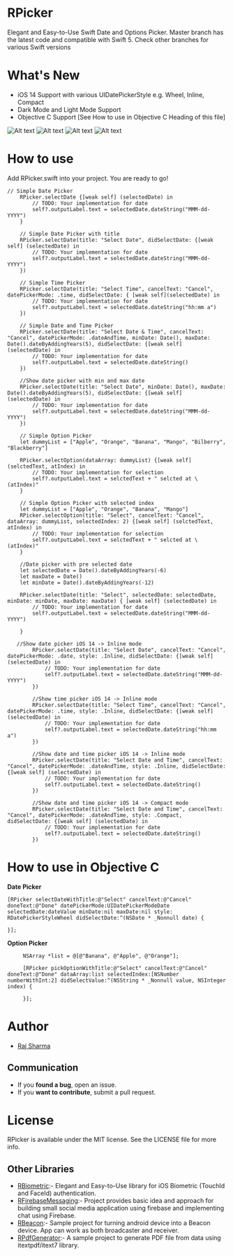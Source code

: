 # RPicker
Elegant and Easy-to-Use Swift Date and Options Picker.
Master branch has the latest code and compatible with Swift 5. Check other branches for various Swift versions

# What's New
* iOS 14 Support with various UIDatePickerStyle e.g. Wheel, Inline, Compact
* Dark Mode and Light Mode Support
* Objective C Support [See How to use in Objective C Heading of this file]

![Alt text](https://github.com/rheyansh/RPicker/blob/master/Screenshots/1.png)
![Alt text](https://github.com/rheyansh/RPicker/blob/master/Screenshots/2.png)
![Alt text](https://github.com/rheyansh/RPicker/blob/master/Screenshots/3.png)
![Alt text](https://github.com/rheyansh/RPicker/blob/master/Screenshots/4.png)

# How to use
Add RPicker.swift into your project.
You are ready to go!

    // Simple Date Picker
        RPicker.selectDate {[weak self] (selectedDate) in
            // TODO: Your implementation for date
            self?.outputLabel.text = selectedDate.dateString("MMM-dd-YYYY")
        }
        
        // Simple Date Picker with title
        RPicker.selectDate(title: "Select Date", didSelectDate: {[weak self] (selectedDate) in
            // TODO: Your implementation for date
            self?.outputLabel.text = selectedDate.dateString("MMM-dd-YYYY")
        })
        
        // Simple Time Picker
        RPicker.selectDate(title: "Select Time", cancelText: "Cancel", datePickerMode: .time, didSelectDate: { [weak self](selectedDate) in
            // TODO: Your implementation for date
            self?.outputLabel.text = selectedDate.dateString("hh:mm a")
        })
        
        // Simple Date and Time Picker
        RPicker.selectDate(title: "Select Date & Time", cancelText: "Cancel", datePickerMode: .dateAndTime, minDate: Date(), maxDate: Date().dateByAddingYears(5), didSelectDate: {[weak self] (selectedDate) in
            // TODO: Your implementation for date
            self?.outputLabel.text = selectedDate.dateString()
        })
        
        //Show date picker with min and max date
        RPicker.selectDate(title: "Select Date", minDate: Date(), maxDate: Date().dateByAddingYears(5), didSelectDate: {[weak self] (selectedDate) in
            // TODO: Your implementation for date
            self?.outputLabel.text = selectedDate.dateString("MMM-dd-YYYY")
        })
        
        // Simple Option Picker
        let dummyList = ["Apple", "Orange", "Banana", "Mango", "Bilberry", "Blackberry"]

        RPicker.selectOption(dataArray: dummyList) {[weak self] (selctedText, atIndex) in
            // TODO: Your implementation for selection
            self?.outputLabel.text = selctedText + " selcted at \(atIndex)"
        }
        
        // Simple Option Picker with selected index
        let dummyList = ["Apple", "Orange", "Banana", "Mango"]
        RPicker.selectOption(title: "Select", cancelText: "Cancel", dataArray: dummyList, selectedIndex: 2) {[weak self] (selctedText, atIndex) in
            // TODO: Your implementation for selection
            self?.outputLabel.text = selctedText + " selcted at \(atIndex)"
        }
        
        //Date picker with pre selected date
        let selectedDate = Date().dateByAddingYears(-6)
        let maxDate = Date()
        let minDate = Date().dateByAddingYears(-12)
        
        RPicker.selectDate(title: "Select", selectedDate: selectedDate, minDate: minDate, maxDate: maxDate) { [weak self] (selectedDate) in
            // TODO: Your implementation for date
            self?.outputLabel.text = selectedDate.dateString("MMM-dd-YYYY")
            
        }
        
       //Show date picker iOS 14 -> Inline mode
            RPicker.selectDate(title: "Select Date", cancelText: "Cancel", datePickerMode: .date, style: .Inline, didSelectDate: {[weak self] (selectedDate) in
                // TODO: Your implementation for date
                self?.outputLabel.text = selectedDate.dateString("MMM-dd-YYYY")
            })
            
            //Show time picker iOS 14 -> Inline mode
            RPicker.selectDate(title: "Select Time", cancelText: "Cancel", datePickerMode: .time, style: .Inline, didSelectDate: {[weak self] (selectedDate) in
                // TODO: Your implementation for date
                self?.outputLabel.text = selectedDate.dateString("hh:mm a")
            })
            
            //Show date and time picker iOS 14 -> Inline mode
            RPicker.selectDate(title: "Select Date and Time", cancelText: "Cancel", datePickerMode: .dateAndTime, style: .Inline, didSelectDate: {[weak self] (selectedDate) in
                // TODO: Your implementation for date
                self?.outputLabel.text = selectedDate.dateString()
            })
            
            //Show date and time picker iOS 14 -> Compact mode
            RPicker.selectDate(title: "Select Date and Time", cancelText: "Cancel", datePickerMode: .dateAndTime, style: .Compact, didSelectDate: {[weak self] (selectedDate) in
                // TODO: Your implementation for date
                self?.outputLabel.text = selectedDate.dateString()
            })
        

# How to use in Objective C
**Date Picker**

    [RPicker selectDateWithTitle:@"Select" cancelText:@"Cancel" doneText:@"Done" datePickerMode:UIDatePickerModeDate selectedDate:dateValue minDate:nil maxDate:nil style: RDatePickerStyleWheel didSelectDate:^(NSDate * _Nonnull date) {
       
    }];
     
**Option Picker**

         NSArray *list = @[@"Banana", @"Apple", @"Orange"];
         
         [RPicker pickOptionWithTitle:@"Select" cancelText:@"Cancel" doneText:@"Done" dataArray:list selectedIndex:[NSNumber numberWithInt:2] didSelectValue:^(NSString * _Nonnull value, NSInteger index) {
            
         }];

# Author   

* [Raj Sharma](https://github.com/rheyansh)

## Communication

* If you **found a bug**, open an issue.
* If you **want to contribute**, submit a pull request.

# License
RPicker is available under the MIT license. See the LICENSE file for more info.

## Other Libraries

* [RBiometric](https://github.com/rheyansh/RBiometric):- Elegant and Easy-to-Use library for iOS Biometric (TouchId and FaceId) authentication.
* [RFirebaseMessaging](https://github.com/rheyansh/RFirebaseMessaging):- Project provides basic idea and approach for building small social media application using firebase and implementing chat using Firebase.
* [RBeacon](https://github.com/rheyansh/RBeacon):- Sample project for turning android device into a Beacon device. App can work as both broadcaster and receiver.
* [RPdfGenerator](https://github.com/rheyansh/RPdfGenerator):- A sample project to generate PDF file from data using itextpdf/itext7 library.
